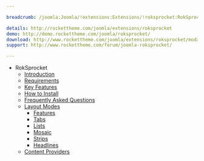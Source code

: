 ```yaml
---

breadcrumb: /joomla:Joomla/!extensions:Extensions/!roksprocket:RokSprocket

details: http://rockettheme.com/joomla/extensions/roksprocket
demo: http://demo.rockettheme.com/joomla/roksprocket/
download: http://www.rockettheme.com/joomla/extensions/roksprocket/modal/downloads
support: http://www.rockettheme.com/forum/joomla-roksprocket/

---
```


* RokSprocket
    * [Introduction]()
    * [Requirements](INDEX.md#requirements)
    * [Key Features](INDEX.md#key-features)
    * [How to Install](INDEX.md#how-to-install)
    * [Frequently Asked Questions](faq.md)
    * [Layout Modes](layout_modes.md)
    	* [Features](features_mode.md)
    	* [Tabs](tabs_mode.md)
    	* [Lists](lists_mode.md)
    	* [Mosaic](mosaic_mode.md)
    	* [Strips](strips_mode.md)
    	* [Headlines](headlines_mode.md)
    * [Content Providers](layout_modes.md#content-providers)
